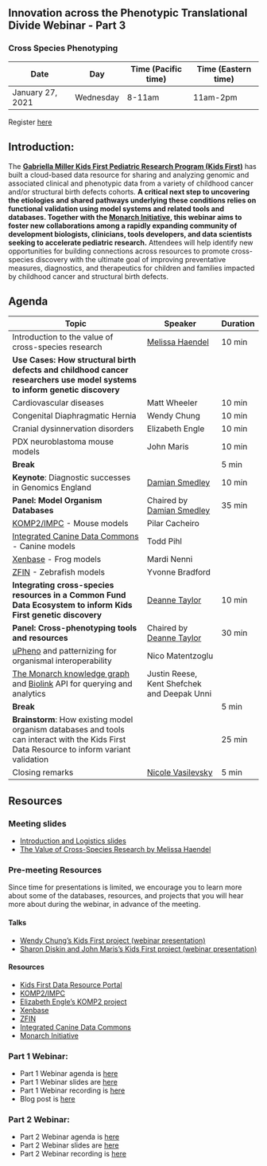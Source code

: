 
## Innovation across the Phenotypic Translational Divide Webinar - Part 3

### Cross Species Phenotyping

Date | Day | Time (Pacific time) | Time (Eastern time)
-- | -- | -- | --
January 27, 2021 | Wednesday | 8-11am | 11am-2pm

Register [here](https://docs.google.com/forms/d/e/1FAIpQLSfVr1MNDuc_4XEmqBGM4OdWJTKtU4FnDHbXL3wTsjOVX504OQ/viewform)  

## Introduction:  

The **[Gabriella Miller Kids First Pediatric Research Program (Kids First)](https://kidsfirstdrc.org/)** has built a cloud-based data resource for sharing and analyzing genomic and associated clinical and phenotypic data from a variety of childhood cancer and/or structural birth defects cohorts. **A critical next step to uncovering the etiologies and shared pathways underlying these conditions relies on functional validation using model systems and related tools and databases. Together with the [Monarch Initiative](https://monarchinitiative.org/), this webinar aims to foster new collaborations among a rapidly expanding community of development biologists, clinicians, tools developers, and data scientists seeking to accelerate pediatric research.**  Attendees will help identify new opportunities for building connections across resources to promote cross-species discovery with the ultimate goal of improving preventative measures, diagnostics, and therapeutics for children and families impacted by childhood cancer and structural birth defects.

## Agenda

Topic | Speaker | Duration 
-- | -- | -- 
Introduction to the value of cross-species research | [Melissa Haendel](https://lpi.oregonstate.edu/faculty-staff/melissa-haendel) | 10 min
**Use Cases: How structural birth defects and childhood cancer researchers use model systems to inform genetic discovery** | | 
Cardiovascular diseases | Matt Wheeler | 10 min
Congenital Diaphragmatic Hernia | Wendy Chung | 10 min
Cranial dysinnervation disorders | Elizabeth Engle | 10 min
PDX neuroblastoma mouse models | John Maris | 10 min
**Break** | | 5 min
**Keynote**: Diagnostic successes in Genomics England | [Damian Smedley](https://www.qmul.ac.uk/whri/people/academic-staff/items/smedleydamian.html) | 10 min
**Panel: Model Organism Databases**  | Chaired by [Damian Smedley](https://www.qmul.ac.uk/whri/people/academic-staff/items/smedleydamian.html) | 35 min
[KOMP2/IMPC](https://www.mousephenotype.org/) - Mouse models | Pilar Cacheiro | 
[Integrated Canine Data Commons](https://datacommons.cancer.gov/repository/integrated-canine-data-commons) - Canine models | Todd Pihl |
[Xenbase](http://www.xenbase.org/entry/) - Frog models | Mardi Nenni | 
[ZFIN](https://zfin.org/) - Zebrafish models | Yvonne Bradford |
**Integrating cross-species resources in a Common Fund Data Ecosystem to inform Kids First genetic discovery** | [Deanne Taylor](https://www.med.upenn.edu/apps/faculty/index.php/g275/p8820417) | 10 min
**Panel: Cross-phenotyping tools and resources** | Chaired by [Deanne Taylor](https://www.med.upenn.edu/apps/faculty/index.php/g275/p8820417) | 30 min 
[uPheno](https://github.com/obophenotype/upheno) and patternizing for organismal interoperability | Nico  Matentzoglu |
[The Monarch knowledge graph](https://monarchinitiative.org/) and [Biolink](https://biolink.github.io/biolink-model/) API for querying and analytics | Justin Reese, Kent Shefchek and Deepak Unni|
**Break** | | 5 min
**Brainstorm**: How existing model organism databases and tools can interact with the Kids First Data Resource to inform variant validation | | 25 min
Closing remarks | [Nicole Vasilevsky](https://www.ohsu.edu/people/nicole-a-vasilevsky) | 5 min


## Resources

### Meeting slides
- [Introduction and Logistics slides](https://docs.google.com/presentation/d/1FJY0_665NSvy9q4yS7VltOnKfN39q_cp27zOYeooy7o/edit#slide=id.p)
- [The Value of Cross-Species Research by Melissa Haendel](https://docs.google.com/presentation/d/1_2Mpk8yuqr-8_fRwu3UCkpJ91s5tJt4kUY0R53F8c2k/edit)

### Pre-meeting Resources
Since time for presentations is limited, we encourage you to learn more about some of the databases, resources, and projects that you will hear more about during the webinar, in advance of the meeting. 

#### Talks
- [Wendy Chung’s Kids First project (webinar presentation)](https://www.youtube.com/watch?v=3CS6AphmCp0&t=978)
- [Sharon Diskin and John Maris’s Kids First project (webinar presentation)](https://www.youtube.com/watch?v=Gq8kK2UGI4s)

#### Resources
- [Kids First Data Resource Portal](https://portal.kidsfirstdrc.org/)
- [KOMP2/IMPC](https://www.mousephenotype.org/)
- [Elizabeth Engle’s KOMP2 project](https://commonfund.nih.gov/kidsfirst/collaboration)
- [Xenbase](http://www.xenbase.org/entry/)
- [ZFIN](https://zfin.org/)
- [Integrated Canine Data Commons](https://datacommons.cancer.gov/repository/integrated-canine-data-commons)
- [Monarch Initiative](www.monarchinitiative.org)


### Part 1 Webinar:

- Part 1 Webinar agenda is [here](https://monarch-initiative.github.io/phenomics/pages/clin-phen-webinar.html)
- Part 1 Webinar slides are [here](https://docs.google.com/presentation/d/1rJh6IQcVoPbSHOzZpxq7rC4qkU-VDx4d9XMu0F0udYI/edit#slide=id.p)  
- Part 1 Webinar recording is [here](https://www.youtube.com/watch?v=qaJQdb4JKfU&amp=&feature=youtu.be)
- Blog post is [here](https://medium.com/@MonarchInit/working-together-to-improve-deep-phenotyping-for-pediatric-cancer-and-structural-birth-defects-6e7ee89cb016)

### Part 2 Webinar:

- Part 2 Webinar agenda is [here](https://monarch-initiative.github.io/phenomics/pages/clin-phen-webinar-part-2.html)
- Part 2 Webinar slides are [here](https://docs.google.com/presentation/d/1xp7swTPp_-Vv6t1zrDnT0z1G4frLfO4wYD-uBnioJvs/edit#slide=id.p1)
- Part 2 Webinar recording is [here](https://www.youtube.com/watch?v=Iib8CnsTO5Q&ab_channel=KidsFirstDataResourceCenter)





